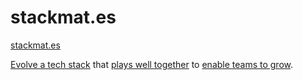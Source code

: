 # stackmat.es

[stackmat.es](https://www.stackmat.es/)

[Evolve a tech stack](https://mm.dreamineering.com/docs/technology/sdk/) that [plays well together](https://mm.dreamineering.com/docs/flow/adapt/metrics/human-resources/teamwork-index) to [enable teams to grow](https://mm.dreamineering.com/docs/principles/people/community/teamwork).
